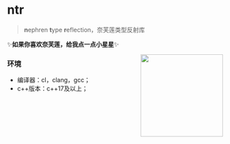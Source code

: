 # ntr

> **n**ephren **t**ype **r**eflection，奈芙莲类型反射库

✨**如果你喜欢奈芙莲，给我点一点小星星**✨

<img align='right' src='img/nephren.png' width="192"></img>

### 环境

- 编译器：cl，clang，gcc；
- c++版本：c++17及以上；
